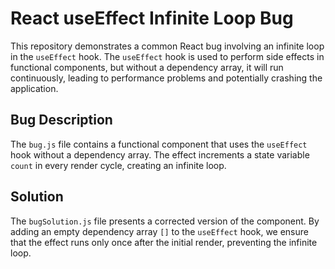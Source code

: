 # React useEffect Infinite Loop Bug

This repository demonstrates a common React bug involving an infinite loop in the `useEffect` hook. The `useEffect` hook is used to perform side effects in functional components, but without a dependency array, it will run continuously, leading to performance problems and potentially crashing the application.

## Bug Description
The `bug.js` file contains a functional component that uses the `useEffect` hook without a dependency array. The effect increments a state variable `count` in every render cycle, creating an infinite loop.

## Solution
The `bugSolution.js` file presents a corrected version of the component. By adding an empty dependency array `[]` to the `useEffect` hook, we ensure that the effect runs only once after the initial render, preventing the infinite loop.